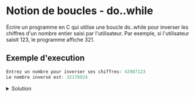 # Notion de boucles - do..while

Écrire un programme en C qui utilise une boucle do..while pour inverser les chiffres d'un nombre entier saisi par l'utilisateur. Par exemple, si l'utilisateur saisit 123, le programme affiche 321.

## Exemple d'execution

```cpp
Entrez un nombre pour inverser ses chiffres: 42987123
Le nombre inversé est: 32178924
```

<details>
<summary>Solution</summary>

```cpp
#include <stdio.h>

int main() {
    int nombre, inverse = 0;

    printf("Entrez un nombre pour inverser ses chiffres: ");
    scanf("%d", &nombre);
    do {
        inverse = inverse * 10 + nombre % 10;
        nombre /= 10;
    } while (nombre > 0);

    printf("Le nombre inversé est: %d\n", inverse);

    return 0;
}
```

</details>

